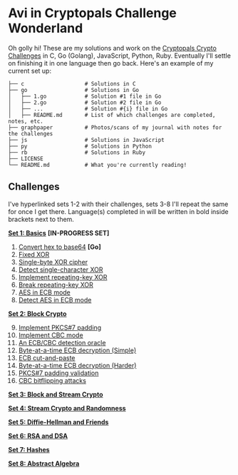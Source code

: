 # Avi in Cryptopals Challenge Wonderland

Oh golly hi! These are my solutions and work on the [Cryptopals Crypto Challenges](https://cryptopals.com/) in C, Go (Golang), JavaScript, Python, Ruby. Eventually I'll settle on finishing it in one language then go back. Here's an example of my current set up:

```
├── c                   # Solutions in C
├── go                  # Solutions in Go
│   ├── 1.go            # Solution #1 file in Go
│   ├── 2.go            # Solution #2 file in Go
│   ├── ...             # Solution #{i} file in Go
│   ├── README.md       # List of which challenges are completed, notes, etc.
├── graphpaper          # Photos/scans of my journal with notes for the challenges
├── js                  # Solutions in JavaScript
├── py                  # Solutions in Python
├── rb                  # Solutions in Ruby
├── LICENSE
└── README.md           # What you're currently reading!
```

## Challenges

I've hyperlinked sets 1-2 with their challenges, sets 3-8 I'll repeat the same for once I get there. Language(s) completed in will be written in bold inside brackets next to them.

[**Set 1: Basics**](https://cryptopals.com/sets/1) **[IN-PROGRESS SET]**
1. [Convert hex to base64](https://cryptopals.com/sets/1/challenges/1) **[Go]**
2. [Fixed XOR](https://cryptopals.com/sets/1/challenges/2)
3. [Single-byte XOR cipher](https://cryptopals.com/sets/1/challenges/3)
4. [Detect single-character XOR](https://cryptopals.com/sets/1/challenges/4)
5. [Implement repeating-key XOR](https://cryptopals.com/sets/1/challenges/5)
6. [Break repeating-key XOR](https://cryptopals.com/sets/1/challenges/6)
7. [AES in ECB mode](https://cryptopals.com/sets/1/challenges/7)
8. [Detect AES in ECB mode](https://cryptopals.com/sets/1/challenges/8)

[**Set 2: Block Crypto**](https://cryptopals.com/sets/2)

9. [Implement PKCS#7 padding](https://cryptopals.com/sets/2/challenges/9)
10. [Implement CBC mode](https://cryptopals.com/sets/2/challenges/10)
11. [An ECB/CBC detection oracle](https://cryptopals.com/sets/2/challenges/11)
12. [Byte-at-a-time ECB decryption (Simple)](https://cryptopals.com/sets/2/challenges/12)
13. [ECB cut-and-paste](https://cryptopals.com/sets/2/challenges/13)
14. [Byte-at-a-time ECB decryption (Harder)](https://cryptopals.com/sets/2/challenges/14)
15. [PKCS#7 padding validation](https://cryptopals.com/sets/2/challenges/15)
16. [CBC bitflipping attacks](https://cryptopals.com/sets/2/challenges/16)

[**Set 3: Block and Stream Crypto**](https://cryptopals.com/sets/3)

[**Set 4: Stream Crypto and Randomness**](https://cryptopals.com/sets/4)

[**Set 5: Diffie-Hellman and Friends**](https://cryptopals.com/sets/5)

[**Set 6: RSA and DSA**](https://cryptopals.com/sets/6)

[**Set 7: Hashes**](https://cryptopals.com/sets/7)

[**Set 8: Abstract Algebra**](https://cryptopals.com/sets/8)
